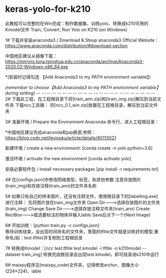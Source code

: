 # keras-yolo-for-k210
此教程可以完整的在Win完成：制作数据集、训练yolo、转换成k210可用的Kmodel文件
Train, Convert, Run Yolo on K210 (on Windows)

1# 下载并安装anaconda3 / Download & Steup anaconda3
   Official Website：https://www.anaconda.com/distribution/#download-section
   
   中国地区建议从镜像下载：https://mirrors.tuna.tsinghua.edu.cn/anaconda/archive/Anaconda3-2020.02-Windows-x86_64.exe 
   
   *(安装时记得勾选 【Add Anaconda3 to my PATH environment variable】)
   
   *(remember to choose【Add Anaconda3 to my PATH environment variable】during setting)
-*- -*- -*- -*- -*- -*- -*- -*- -*- -*- -*- -*- -*- -*- -*- -*- -*- -*- -*- -*- -*- -*- -*- 
2# 下载此工程，在工程根目录下将[train_ann.zip]和[train_img.zip]解压到当前文件夹
   下载ncc工具箱：
   将[ncc_0.1_win.zip]放置在工程根目录，解压到当前文件夹

3# 准备环境 / Prepare the Environment
   Anaconda 命令行，进入工程根目录：
   
   *中国地区建议先给anaconda和pip换源,参照：https://blog.csdn.net/leviopku/article/details/80113021
   
   新建环境 / create a new environment:
   [conda create -n yolo python=3.6]
   
   激活环境 / activate the new environment
   [conda activate yolo]
   
   安装必要软件包 / install necessary packages
   [pip install -r requirements.txt]
   
4# 在[configs.json]中修改网络类型，标签，和其他参数 注意存放图片(train_img)和存放注释(train_ann)的文件夹名称
 
5# 如果只有自己的样本图片，还没有注释文件，使用根目录下的[labelImg.exe]进行注释：
    先将图片放在train_img文件夹
    Open Dir--->选择存放图片的文件夹(train_img) 
    Change Save Dir--->选择存放注释文件夹(train_ann)
    Create RectBox--->框选要标注的物体并输入lable
    Save后点下一个(Next Image)
 
6# 开始训练：[python train.py -c configs.json]   
   等待训练结束，会出现时间命名的文件夹，里面的tflite文件就是训练好的模型,重命名(如：test.tflite)并复制到工程根目录
    
7# 转换成Kmodel：[ncc test.tflite test.kmodel -i tflite -o k210model --dataset train_img]
   转换完成根目录会出现test.kmodel，即可烧录进k210中运行
   
8# maixpy程序见(maixpy_code)文件夹，记得修改archor、图像大小(224*224)、lable
  
